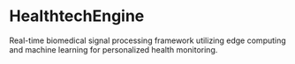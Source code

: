 # HealthtechEngine
Real-time biomedical signal processing framework utilizing edge computing and machine learning for personalized health monitoring.
